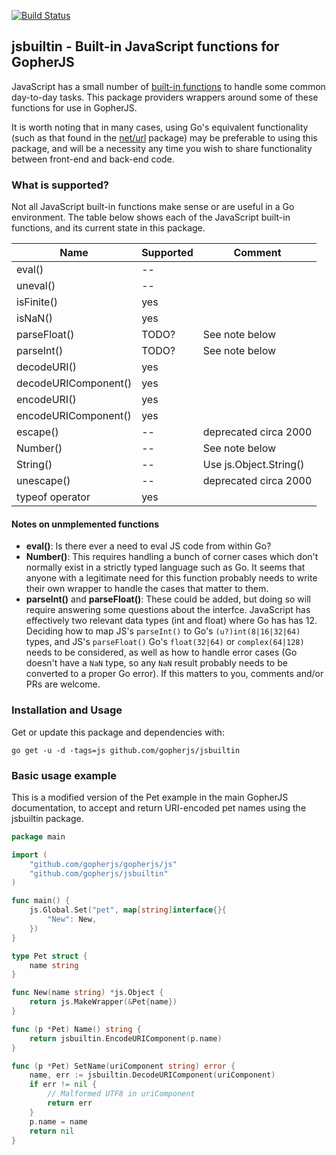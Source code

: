 [![Build Status](https://api.travis-ci.org/gopherjs/jsbuiltin.svg?branch=master)](https://travis-ci.org/gopherjs/jsbuiltin)

jsbuiltin - Built-in JavaScript functions for GopherJS
------------------------------------------------------

JavaScript has a small number of [built-in
functions](https://developer.mozilla.org/en/docs/Web/JavaScript/Reference/Global_Objects)
to handle some common day-to-day tasks. This package providers wrappers around
some of these functions for use in GopherJS.

It is worth noting that in many cases, using Go's equivalent functionality
(such as that found in the [net/url](https://golang.org/pkg/net/url/) package)
may be preferable to using this package, and will be a necessity any time you
wish to share functionality between front-end and back-end code.

### What is supported?
Not all JavaScript built-in functions make sense or are useful in a Go
environment. The table below shows each of the JavaScript built-in functions,
and its current state in this package.

| Name                 | Supported | Comment                     |
|----------------------|-----------|-----------------------------|
| eval()               | --        |                             |
| uneval()             | --        |                             |
| isFinite()           | yes       |                             |
| isNaN()              | yes       |                             |
| parseFloat()         | TODO?     | See note below              |
| parseInt()           | TODO?     | See note below              |
| decodeURI()          | yes       |                             |
| decodeURIComponent() | yes       |                             |
| encodeURI()          | yes       |                             |
| encodeURIComponent() | yes       |                             |
| escape()             | --        | deprecated circa 2000       |
| Number()             | --        | See note below              |
| String()             | --        | Use js.Object.String()      |
| unescape()           | --        | deprecated circa 2000       |
| typeof operator      | yes       |                             |

#### Notes on unmplemented functions

* **eval()**: Is there ever a need to eval JS code from within Go?
* **Number()**: This requires handling a bunch of corner cases which don't
 normally exist in a strictly typed language such as Go. It seems that anyone
 with a legitimate need for this function probably needs to write their own
 wrapper to handle the cases that matter to them.
* **parseInt()** and **parseFloat()**: These could be added, but doing so
 will require answering some questions about the interfce. JavaScript has
 effectively two relevant data types (int and float) where Go has has 12.
 Deciding how to map JS's `parseInt()` to Go's `(u?)int(8|16|32|64)` types,
 and JS's `parseFloat()` Go's `float(32|64)` or `complex(64|128)` needs to
 be considered, as well as how to handle error cases (Go doesn't have a `NaN`
 type, so any `NaN` result probably needs to be converted to a proper Go
 error). If this matters to you, comments and/or PRs are welcome.

### Installation and Usage
Get or update this package and dependencies with:

```
go get -u -d -tags=js github.com/gopherjs/jsbuiltin
```

### Basic usage example

This is a modified version of the Pet example in the main GopherJS documentation,
to accept and return URI-encoded pet names using the jsbuiltin package.

```go
package main

import (
	"github.com/gopherjs/gopherjs/js"
	"github.com/gopherjs/jsbuiltin"
)

func main() {
	js.Global.Set("pet", map[string]interface{}{
		"New": New,
	})
}

type Pet struct {
	name string
}

func New(name string) *js.Object {
	return js.MakeWrapper(&Pet{name})
}

func (p *Pet) Name() string {
	return jsbuiltin.EncodeURIComponent(p.name)
}

func (p *Pet) SetName(uriComponent string) error {
	name, err := jsbuiltin.DecodeURIComponent(uriComponent)
	if err != nil {
		// Malformed UTF8 in uriComponent
		return err
	}
	p.name = name
	return nil
}
```
